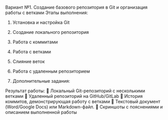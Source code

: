 Вариант №1. Создание базового репозитория в Git и организация работы с 
ветками 
Этапы выполнения: 
1. Установка и настройка Git 

2. Создание локального репозитория 
 
3. Работа с коммитами 

4. Работа с ветками 
 
5. Слияние веток 
 
6. Работа с удаленным репозиторием 

7. Дополнительные задания: 
 
Результат работы: 
 Локальный Git-репозиторий с несколькими ветками 
 Удаленный репозиторий на GitHub/GitLab 
 История коммитов, демонстрирующая работу с ветками 
 Текстовый документ (Word/Google Docs) или Markdown-файл. 
 Скриншоты с пояснениями и описанием выполненной работы